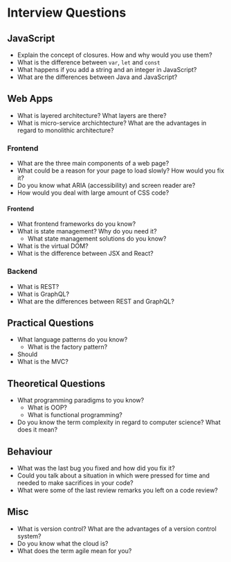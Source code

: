# Interview Questions

## JavaScript

- Explain the concept of closures. How and why would you use them?
- What is the difference between `var`, `let` and `const`
- What happens if you add a string and an integer in JavaScript?
- What are the differences between Java and JavaScript?

## Web Apps

- What is layered architecture? What layers are there?
- What is micro-service archichtecture? What are the advantages in regard to monolithic architecture?

### Frontend

- What are the three main components of a web page?
- What could be a reason for your page to load slowly? How would you fix it?
- Do you know what ARIA (accessibility) and screen reader are?
- How would you deal with large amount of CSS code?

#### Frontend

- What frontend frameworks do you know?
- What is state management? Why do you need it?
  - What state management solutions do you know?
- What is the virtual DOM?
- What is the difference between JSX and React?

### Backend

- What is REST?
- What is GraphQL?
- What are the differences between REST and GraphQL?

## Practical Questions

- What language patterns do you know?
  - What is the factory pattern?
- Should 
- What is the MVC?

## Theoretical Questions

- What programming paradigms to you know?
  - What is OOP?
  - What is functional programming?
- Do you know the term complexity in regard to computer science? What does it mean?

## Behaviour

- What was the last bug you fixed and how did you fix it?
- Could you talk about a situation in which were pressed for time and needed to make sacrifices in your code?
- What were some of the last review remarks you left on a code review?

## Misc

- What is version control? What are the advantages of a version control system?
- Do you know what the cloud is?
- What does the term agile mean for you?

